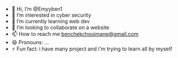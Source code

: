 - 👋 Hi, I’m @Emyyben1
- 👀 I’m interested in cyber security
- 🌱 I’m currently learning web dev
- 💞️ I’m looking to collaborate on a website 
- 📫 How to reach me benchekchouimane@gmail.com
- 😄 Pronouns: ...
- ⚡ Fun fact: i have many project and i'm trying to learn all by myself

<!---
Emyyben1/Emyyben1 is a ✨ special ✨ repository because its `README.md` (this file) appears on your GitHub profile.
You can click the Preview link to take a look at your changes.
--->
